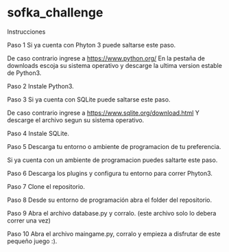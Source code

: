 # sofka_challenge

Instrucciones

Paso 1
Si ya cuenta con Phyton 3 puede saltarse este paso.

De caso contrario ingrese a https://www.python.org/
En la pestaña de downloads escoja su sistema operativo y descarge la ultima version estable de Python3.

Paso 2
Instale Python3.

Paso 3
Si ya cuenta con SQLite puede saltarse este paso.

De caso contrario ingrese a https://www.sqlite.org/download.html
Y descarge el archivo segun su sistema operativo.

Paso 4 
Instale SQLite.

Paso 5
Descarga tu entorno o ambiente de programacion de tu preferencia.

Si ya cuenta con un ambiente de programacion puedes saltarte este paso.

Paso 6
Descarga los plugins y configura tu entorno para correr Phyton3.

Paso 7
Clone el repositorio.

Paso 8
Desde su entorno de programación abra el folder del repositorio.

Paso 9
Abra el archivo database.py y corralo. (este archivo solo lo debera correr una vez)

Paso 10
Abra el archivo maingame.py, corralo y empieza a disfrutar de este pequeño juego :).


